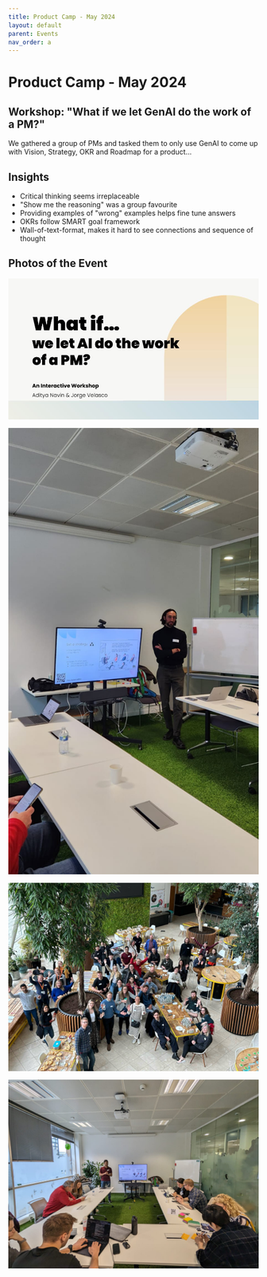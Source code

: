 ```yaml
---
title: Product Camp - May 2024
layout: default
parent: Events
nav_order: a
---
```


# Product Camp - May 2024

## Workshop: "What if we let GenAI do the work of a PM?" 
We gathered a group of PMs and tasked them to only use GenAI to come up with Vision, Strategy, OKR and Roadmap for a product... 

## Insights
- Critical thinking seems irreplaceable 
- "Show me the reasoning" was a group favourite 
- Providing examples of "wrong" examples helps fine tune answers
- OKRs follow SMART goal framework
- Wall-of-text-format, makes it hard to see connections and sequence of thought 

## Photos of the Event

![one](/assets/images/product_camp_four.jpeg "jorge") 

![2ne](/assets/images/product_camp_three.jpeg "2orge") 

![3ne](/assets/images/product_camp_two.jpeg "3orge") 

![4ne](/assets/images/product_camp_one.jpeg "4orge") 





